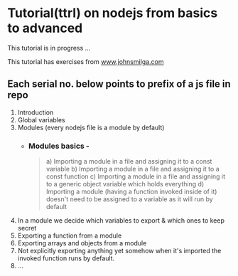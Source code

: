 # Tutorial(ttrl) on nodejs from basics to advanced

This tutorial is in progress ...

This tutorial has exercises from www.johnsmilga.com

## Each serial no. below points to prefix of a js file in repo

1. Introduction
2. Global variables
3. Modules (every nodejs file is a module by default)
   - ### Modules basics -
     > a) Importing a module in a file and assigning it to a const variable
     > b) Importing a module in a file and assigning it to a const function
     > c) Importing a module in a file and assigning it to a generic object variable which holds everything
     > d) Importing a module (having a function invoked inside of it) doesn't need to be assigned to a variable as it will run by default
4. In a module we decide which variables to export & which ones to keep secret
5. Exporting a function from a module
6. Exporting arrays and objects from a module
7. Not explicitly exporting anything yet somehow when it's imported the invoked function runs by default.
8. ...
